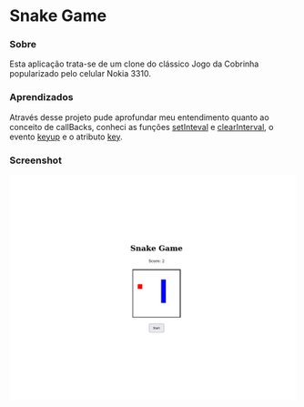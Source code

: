 # Snake Game

### Sobre
Esta aplicação trata-se de um clone do clássico Jogo da Cobrinha popularizado pelo celular Nokia 3310.

### Aprendizados
Através desse projeto pude aprofundar meu entendimento quanto ao conceito de callBacks, conheci as funções [setInteval](https://developer.mozilla.org/en-US/docs/Web/API/setInterval) e [clearInterval](https://developer.mozilla.org/en-US/docs/Web/API/clearInterval), o evento [keyup](https://developer.mozilla.org/en-US/docs/Web/API/KeyboardEvent/key) e o atributo [key](https://developer.mozilla.org/en-US/docs/Web/API/KeyboardEvent/key).

### Screenshot
<img src="./src/screenshot-snake-game.png">